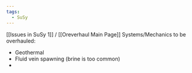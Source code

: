 ```yaml
---
tags:
  - SuSy
---
```

[[Issues in SuSy 1]] / [[Oreverhaul Main Page]]
Systems/Mechanics to be overhauled:
- Geothermal
- Fluid vein spawning (brine is too common)
- 
